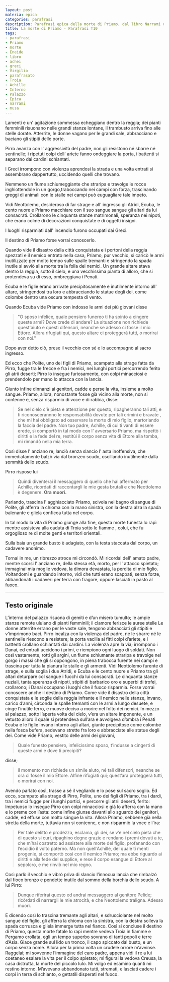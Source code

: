 ```yaml
---
layout: post
materia: epica
categories: parafrasi
description: Parafrasi epica della morte di Priamo, dal libro Narrami o musa, T10.
title: La morte di Priamo - Parafrasi T10
tags:
- parafrasi
- Priamo
- morte
- Eneide
- libro
- achei
- greci
- Virgilio
- parafrasato
- Troia
- Achille
- Interno
- Palazzo
- Epica
- narrami
- musa
---
```


Lamenti e un' agitazione sommessa echeggiano dentro la reggia; dei pianti femminili risuonano nelle grandi stanze lontane, il trambusto arriva fino alle stelle dorate. Atterrite, le donne vagano per le grandi sale, abbracciano e baciano gli stipiti delle porte.

Pirro avanza con l' aggressività del padre, non gli resistono né sbarre né sentinelle; i ripetuti colpi dell' ariete fanno ondeggiare la porta, i battenti si separano dai cardini schiantati.

I Greci irrompono con violenza aprendosi la strada e una volta entrati si assembrano dappertutto, uccidendo quelli che trovano.

Nemmeno un fiume schiumeggiante che straripa e travolge le rocce inghiottendole in un gorgo,traboccando nei campi con forza, trascinando greggi di animali con le stalle nei campi può euguagliare tale impeto.

Vidi Neottolemo, desideroso di far strage e all' ingresso gli Atridi, Ecuba, le cento nuore e Priamo macchiare con il suo sangue sangue gli altari da lui consacrati. Crollarono le cinquanta stanze matrimonali, speranza nei nipoti, che erano colme di decorazioni conquistate e di oggetti insigni.

I luoghi risparmiati dall' incendio furono occupati dai Greci.


Il destino di Priamo forse vorrai conoscerlo.

Quando vide il disastro della città conquistata e i portoni della reggia spezzati e il nemico entrato nella casa, Priamo, pur vecchio, si caricò le armi inutilizzate per molto tempo sulle spalle tremanti e stringendo la spada inutile si avviò alla morte tra la folla dei nemici. Un grande altare stava dentro la reggia, sotto il cielo, e una vecchissima pianta di alloro, che si protendeva su di esso, ombreggiava i Penati.


Ecuba e le figlie erano arrivate precipitosamente e inutilmente intorno all' altare, stringendosi tra loro e abbracciando le statue degli dei, come colombe dentro una oscura tempesta di vento.

Quando Ecuba vide Priamo con indosso le armi dei più giovani disse

> "O sposo infelice, quale pensiero funereo ti ha spinto a cingere queste armi? Dove crede di andare? La situazione non richiede quest'aiuto e questi difensori, neanche se adesso ci fosse il mio Ettore. Allora rifugiati qui, questo altare ci proteggerà tutti, o morirai con noi."

Dopo aver detto ciò, prese il vecchio con sé e lo accompagnò al sacro ingresso.

Ed ecco che Polite, uno dei figli di Priamo, scampato alla strage fatta da Pirro, fugge tra le frecce e fra i nemici, nei lunghi portici percorrendo ferito gli atrii deserti; Pirro lo insegue furiosamente, con colpi minacciosi e prendendolo per mano lo attacca con la lancia.

Giunto infine dinnanzi ai genitori, cadde e perse la vita, insieme a molto sangue. Priamo, allora, nonostante fosse già vicino alla morte, non si contenne e, senza risparmio di voce e di rabbia, disse:

> Se nel cielo c'è pieta e attenzione per questo, ripagheranno tali atti, e ti riconoscerannno le responsabilità dovute per tali crimini e bravate , che mi hai obbligato ad osservare la morte di mio figlio, martoriando la faccia del padre. Non tuo padre, Achille, di cui ti vanti di essere erede, sì comportò in tal modo con l' avversario Priamo, ma rispettò i diritti e la fede del re, restitùi il corpo senza vita di Ettore alla tomba, mi rimandò nella mia terra.

Così disse l' anziano re, lanciò senza slancio l' asta inoffensiva, che immediatamente balzò via dal bronzeo scudo, oscillando inutilmente dalla sommità dello scudo.

Pirro rispose lui

> Quindi diventerai il messaggero di quello che hai affermato per Achille, ricordati di raccontargli le mie gesta brutali e che Neottolemo è degenere. **Ora muori.**

Parlando, trascina l' agghiacciato Priamo, scivola nel bagno di sangue di Polite, gli afferra la chioma con la mano sinistra, con la destra alza la spada balenante e gliela conficca tutta nel corpo.

In tal modo la vita di Priamo giunge alla fine, questa morte funesta lo rapì mentre assisteva alla caduta di Troia sotto le fiamme , colui, che fu orgoglioso re di molte genti e territori orientali.

Sulla baia un grande busto è adagiato, con la testa staccata dal corpo, un cadavere anonimo.

Tornai in me, un ribrezzo atroce mi circondò. Mi ricordai dell' amato padre, mentre scorsi l' anziano re, della stessa età, morto, per l' attacco spietato; immaginai mia moglie vedova, la dimora devastata, la perdita di mio figlio. Voltandomi e guardando intorno, vidi che tutti erano scappati, senza forze, abbandonati i cadaveri per terra con fragore, oppure lasciati in pasto al fuoco.

---
## Testo originale

L’interno del palazzo risuona di gemiti
e d’un misero tumulto; le ampie stanze remote
ululano di pianti femminili; il clamore ferisce le auree stelle
Le donne atterrite errano per le vaste sale,
tengono abbracciati gli stipiti e v’imprimono baci.
Pirro incalza con la violenza del padre, né le sbarre
né le sentinelle riescono a resistere; la porta vacilla
ai fitti colpi d’ariete, e i battenti crollano schiantati
dai cardini. La violenza apre la via; irrompono i Danai,
ed entrati uccidono i primi, e riempiono ogni luogo di soldati.
Non così vastamente, rotti gli argini, un fiume schiumante
straripa e travolge nel gorgo i massi che gli si oppongono,
in piena trabocca furente nei campi e trascina
per tutta la pianura le stalle e gli armenti. Vidi
Neottolemo furente di strage, e sulla soglia i due Atridi,
e Ecuba e le cento nuore e Priamo tra gli altari
deturpare col sangue i fuochi da lui consacrati.
Le cinquanta stanze nuziali, tanta speranza di nipoti,
stipiti di barbarico oro e superbi di trofei,
crollarono; i Danai occupano i luoghi che il fuoco risparmia.
Forse vorrai conoscere anche il destino di Priamo.
Come vide il disastro della città conquistata e le soglie
della reggia infrante e il nemico nelle stanze, invano,
carico d’anni, circonda le spalle tremanti
con le armi a lungo desuete, e cinge l’inutile ferro,
e muove deciso a morire nel folto dei nemici.
In mezzo al palazzo, sotto l’aperta volta del cielo,
v’era un altare imponente, e un vetusto alloro
il quale si protendeva sull’ara e avvolgeva d’ombra i Penati
Ecuba e le figlie invano intorno agli altari,
giunte precipitose come colombe nella fosca bufera,
sedevano strette fra loro e abbracciate alle statue degli dei.
Come vide Priamo, vestito delle armi dei giovani,
>Quale funesto pensiero, infelicissimo sposo, t’indusse
a cingerti di queste armi e dove ti precipiti?

disse;

> il momento non richiede un simile aiuto, né tali
difensori, neanche se ora ci fosse il mio Ettore.
Alfine rifùgiati qui; quest’ara proteggerà
tutti, o morirai con noi.

Avendo parlato così,
trasse a sé il vegliardo e lo pose sul sacro soglio.
Ed ecco, scampato alla strage di Pirro, Polite,
uno dei figli di Priamo, tra i dardi, tra i nemici
fugge per i lunghi portici, e percorre gli atrii deserti,
ferlto: Impetuoso lo insegue Pirro con colpi minacciosi
e già lo afferra con la mano e lo preme con l’asta:
come infine giunse davanti allo sguardo dei genitori,
cadde, ed effuse con molto sángue la vita.
Allora Priamo, sebbene già nella stretta della morte,
tuttavia non si contenne, e non risparmiò la voce e l’ira:

> Per tale delitto e prodezza, esclama, gli dei,
se v’è nel cielo pietà che di questo si curi,
ripaghino degne grazie e rendano i premi
dovuti a te, che m’hai costretto ad assistere
alla morte del figlio, profanando con l’eccidio il volto paterno.
Ma non quell’Achille, del quale ti menti progenie,
si comportò così con il nemico Priamo; ma ebbe riguardo
ai diritti e alla fede del supplice, e rese il corpo esangue
di Ettore al sepolcro, e me rinviò nel mio regno.

Così parlò il vecchio e vibrò priva di slancio
l’innocua lancia che rimbalzò dal fioco bronzo
e pendette inutile dal sommo della borchia dello scudo.
A lui Pirro:

>Dunque riferirai questo
ed andrai messaggero al genitore Pelìde; ricòrdati
di narrargli le mie atrocità, e che Neottolemo traligna.
Adesso muori.

E dicendo così lo trascina tremante
agli altari, e sdrucciolante nel molto sangue del figlio,
gli afferra la chioma con la sinistra, con la destra solleva
la spada corrusca e gliela immerge tutta nel fianco.
Così si concluse il destino di Priamo, questa morte fatale
lo rapì mentre vedeva Troia in fiamme e Pergamo
crollata, egli un tempo superbo sovrano di tanti
popoli e terre d’Asia. Giace grande sul lido un tronco,
il capo spiccato dal busto, e un corpo senza nome.
Allora per la prima volta un crudele orrore m’avvinse.
Raggelai; mi sovvenne l’immagine del caro padre,
appena vidi il re a lui coetaneo esalare la vita
per il colpo spietato; mi figurai la vedova Creusa,
la casa distrutta, la morte del piccolo Iulo.
Mi volgo ed esamino quanti mi restino intorno.
M’avevano abbandonato tutti, stremati, e lasciati cadere
i corpi in terra di schianto, o gettatili disperati nel fuoco.

